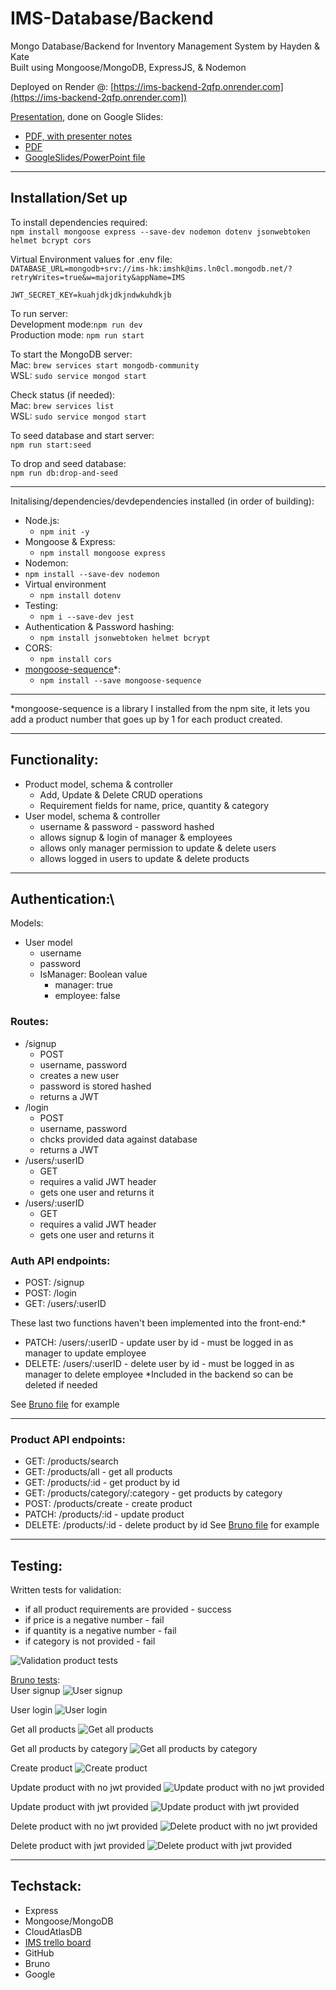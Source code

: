 # IMS-Database/Backend
Mongo Database/Backend for Inventory Management System by Hayden & Kate\
Built using Mongoose/MongoDB, ExpressJS, & Nodemon

Deployed on Render @: 
[https://ims-backend-2qfp.onrender.com](https://ims-backend-2qfp.onrender.com])

[Presentation](/docs/Presentation/), done on Google Slides:
- [PDF, with presenter notes](/docs/Presentation/Inventory%20Management_System-with%20presenter%20notes.pdf)
- [PDF](/docs/Presentation/Inventory%20Management_System.pdf)
- [GoogleSlides/PowerPoint file](/docs/Presentation/Inventory%20Management_System.pptx)

-----
## Installation/Set up
To install dependencies required:\
`npm install mongoose express --save-dev nodemon dotenv jsonwebtoken helmet bcrypt cors`

Virtual Environment values for .env file:\
`DATABASE_URL=mongodb+srv://ims-hk:imshk@ims.ln0cl.mongodb.net/?retryWrites=true&w=majority&appName=IMS`

`JWT_SECRET_KEY=kuahjdkjdkjndwkuhdkjb`

To run server:\
Development mode:`npm run dev`\
Production mode: `npm run start`

To start the MongoDB server:\
Mac: `brew services start mongodb-community`\
WSL: `sudo service mongod start`

Check status (if needed): \
Mac: `brew services list`\
WSL: `sudo service mongod start`

To seed database and start server:\
`npm run start:seed`

To drop and seed database:\
`npm run db:drop-and-seed`

---
Initalising/dependencies/devdependencies installed (in order of building):
- Node.js:
    - `npm init -y`
- Mongoose & Express:
    - `npm install mongoose express`
- Nodemon:
- `npm install --save-dev nodemon`
- Virtual environment
    - `npm install dotenv`
- Testing:
    - `npm i --save-dev jest`
- Authentication & Password hashing:
    - `npm install jsonwebtoken helmet bcrypt`
- CORS:
    - `npm install cors`
- [mongoose-sequence](https://www.npmjs.com/package/mongoose-sequence)*: 
    - `npm install --save mongoose-sequence`
---
*mongoose-sequence is a library I installed from the npm site, it lets you add a product number that goes up by 1 for each product created.

---
## Functionality:
- Product model, schema & controller
    - Add, Update & Delete CRUD operations
    - Requirement fields for name, price, quantity & category
- User model, schema & controller
    - username & password - password hashed
    - allows signup & login of manager & employees
    - allows only manager permission to update & delete users
    - allows logged in users to update & delete products

----
## Authentication:\
Models:
- User model
    - username
    - password
    - IsManager: Boolean value
        - manager: true
        - employee: false

### Routes: 
- /signup
    - POST 
    - username, password
    - creates a new user
    - password is stored hashed
    - returns a JWT
- /login
    - POST 
    - username, password
    - chcks provided data against database
    - returns a JWT
- /users/:userID
    - GET
    - requires a valid JWT header
    - gets one user and returns it
- /users/:userID
    - GET
    - requires a valid JWT header
    - gets one user and returns it

### Auth API endpoints:
- POST: /signup
- POST: /login
- GET: /users/:userID

These last two functions haven't been implemented into the front-end:*
- PATCH: /users/:userID - update user by id - must be logged in as manager to update employee
- DELETE: /users/:userID - delete user by id - must be logged in as manager to delete employee
*Included in the backend so can be deleted if needed


See [Bruno file](/docs/Bruno/IMS/) for example

---
### Product API endpoints:
- GET: /products/search 
- GET: /products/all - get all products
- GET: /products/:id - get product by id
- GET: /products/category/:category - get products by category
- POST: /products/create - create product
- PATCH: /products/:id - update product
- DELETE: /products/:id - delete product by id
See [Bruno file](/docs/Bruno/IMS/) for example

---
## Testing:
Written tests for validation:
- if all product requirements are provided - success
- if price is a negative number - fail
- if quantity is a negative number - fail
- if category is not provided - fail

![Validation product tests](/docs/Tests/Validation%20product%20tests.png)

[Bruno tests](/docs/Bruno%20Screenshots/):\
User signup
![User signup](/docs/Bruno%20Screenshots/localhost-use%20signup.png)

User login
![User login](/docs/Bruno%20Screenshots/localhost-user%20login.png)

Get all products
![Get all products](/docs/Bruno%20Screenshots/localhost-%20get%20all%20products.png)

Get all products by category
![Get all products by category](/docs/Bruno%20Screenshots/localhost-%20get%20all%20by%20category.png)

Create product
![Create product](/docs/Bruno%20Screenshots/localhost-%20create%20product%20with%20jwt%20OR%20auth%20bearer.png)

Update product with no jwt provided
![Update product with no jwt provided](/docs/Bruno%20Screenshots/localhost-%20update%20product%20with%20no%20jwt.png)

Update product with jwt provided
![Update product with jwt provided](/docs/Bruno%20Screenshots/localhost-%20update%20product%20with%20jwt.png)

Delete product with no jwt provided
![Delete product with no jwt provided](/docs/Bruno%20Screenshots/localhost-%20delete%20product%20with%20no%20jwt.png)

Delete product with jwt provided
![Delete product with jwt provided](/docs/Bruno%20Screenshots/localhost-%20delete%20product%20with%20jwt.png)

---
## Techstack:
- Express
- Mongoose/MongoDB
- CloudAtlasDB
- [IMS trello board](https://trello.com/b/RkNm85hb)
- GitHub
- Bruno
- Google
